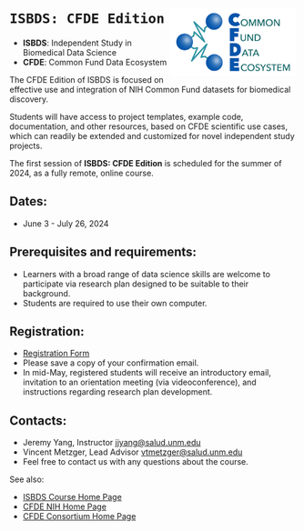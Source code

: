 # `ISBDS: CFDE Edition` <img src="images/cfde_logo.png" height="120" align="right">

 * __ISBDS__: Independent Study in Biomedical Data Science
 * __CFDE__: Common Fund Data Ecosystem

The CFDE Edition of ISBDS is focused on effective use and integration
of NIH Common Fund datasets for biomedical discovery.

Students will have access to project templates, example code, documentation,
and other resources, based on CFDE scientific use cases, which can readily
be extended and customized for novel independent study projects.

The first session of __ISBDS: CFDE Edition__ is scheduled for the summer
of 2024, as a fully remote, online course. 

## Dates: 
 * June 3 - July 26, 2024

## Prerequisites and requirements:
 * Learners with a broad range of data science skills are welcome to participate via research plan designed to be suitable to their background.
 * Students are required to use their own computer. 

## Registration: 
 * [Registration Form](https://forms.gle/vi1BNB2Wd8Nd5bcm7)
 * Please save a copy of your confirmation email.
 * In mid-May, registered students will receive an introductory email, invitation to an orientation meeting (via videoconference), and instructions regarding research plan development.

## Contacts:
 * Jeremy Yang, Instructor <jjyang@salud.unm.edu>
 * Vincent Metzger, Lead Advisor <vtmetzger@salud.unm.edu>
 * Feel free to contact us with any questions about the course.

See also:

* [ISBDS Course Home Page](https://datascience.unm.edu/isbdscourse/)
* [CFDE NIH Home Page](https://commonfund.nih.gov/dataecosystem)
* [CFDE Consortium Home Page](https://nih-cfde.org/)
